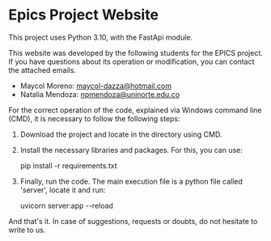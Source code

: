 # Epics Project Website
 
This project uses Python 3.10, with the FastApi module. 

This website was developed by the following students for the EPICS project. If you have questions about its operation or modification, you can contact the attached emails.

- Maycol Moreno: maycol-dazza@hotmail.com
- Natalia Mendoza: npmendoza@uninorte.edu.co

For the correct operation of the code, explained via Windows command line (CMD), it is necessary to follow the following steps:

1. Download the project and locate in the directory using CMD.

2. Install the necessary libraries and packages. For this, you can use:

   pip install -r requirements.txt
   
3. Finally, run the code. The main execution file is a python file called 'server', locate it and run:

   uvicorn server:app --reload
   
And that's it. In case of suggestions, requests or doubts, do not hesitate to write to us.
